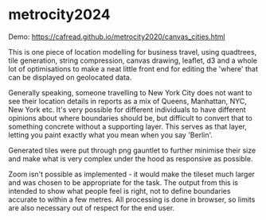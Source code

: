 # metrocity2024
Demo: https://cafread.github.io/metrocity2020/canvas_cities.html

This is one piece of location modelling for business travel, using quadtrees, tile generation, string compression, canvas drawing, leaflet, d3 and a whole lot of optimisations to make a neat little front end for editing the 'where' that can be displayed on geolocated data.

Generally speaking, someone travelling to New York City does not want to see their location details in reports as a mix of Queens, Manhattan, NYC, New York etc.  It's very possible for different individuals to have different opinions about where boundaries should be, but difficult to convert that to something concrete without a supporting layer.  This serves as that layer, letting you paint exactly what you mean when you say 'Berlin'.

Generated tiles were put through png gauntlet to further minimise their size and make what is very complex under the hood as responsive as possible.

Zoom isn't possible as implemented - it would make the tileset much larger and was chosen to be appropriate for the task.  The output from this is intended to show what people feel is right, not to define boundaries accurate to within a few metres.  All processing is done in browser, so limits are also necessary out of respect for the end user.
